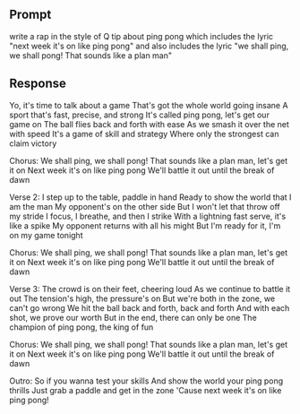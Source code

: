 ## Prompt
write a rap in the style of Q tip about ping pong which includes the lyric "next week it's on like ping pong" and also includes the lyric "we shall ping, we shall pong! That sounds like a plan man"

## Response
Yo, it's time to talk about a game
That's got the whole world going insane
A sport that's fast, precise, and strong
It's called ping pong, let's get our game on
The ball flies back and forth with ease
As we smash it over the net with speed
It's a game of skill and strategy
Where only the strongest can claim victory

Chorus:
We shall ping, we shall pong!
That sounds like a plan man, let's get it on
Next week it's on like ping pong
We'll battle it out until the break of dawn

Verse 2:
I step up to the table, paddle in hand
Ready to show the world that I am the man
My opponent's on the other side
But I won't let that throw off my stride
I focus, I breathe, and then I strike
With a lightning fast serve, it's like a spike
My opponent returns with all his might
But I'm ready for it, I'm on my game tonight

Chorus:
We shall ping, we shall pong!
That sounds like a plan man, let's get it on
Next week it's on like ping pong
We'll battle it out until the break of dawn

Verse 3:
The crowd is on their feet, cheering loud
As we continue to battle it out
The tension's high, the pressure's on
But we're both in the zone, we can't go wrong
We hit the ball back and forth, back and forth
And with each shot, we prove our worth
But in the end, there can only be one
The champion of ping pong, the king of fun

Chorus:
We shall ping, we shall pong!
That sounds like a plan man, let's get it on
Next week it's on like ping pong
We'll battle it out until the break of dawn

Outro:
So if you wanna test your skills
And show the world your ping pong thrills
Just grab a paddle and get in the zone
'Cause next week it's on like ping pong!